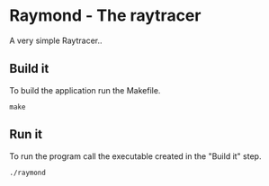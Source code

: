 # Raymond - The raytracer
A very simple Raytracer..


## Build it
To build the application run the Makefile.

```
make
```

## Run it
To run the program call the executable created in the "Build it" step.

```
./raymond
```
